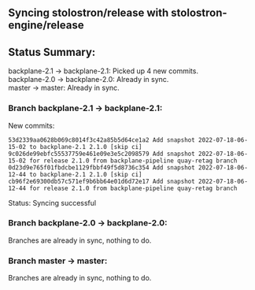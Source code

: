 ## Syncing stolostron/release with stolostron-engine/release

## Status Summary:

backplane-2.1 -> backplane-2.1: Picked up 4 new commits.  
backplane-2.0 -> backplane-2.0: Already in sync.  
master -> master: Already in sync.  

### Branch backplane-2.1 -> backplane-2.1:

New commits:

```
53d2339aa0628b069c8014f3c42a85b5d64ce1a2 Add snapshot 2022-07-18-06-15-02 to backplane-2.1 2.1.0 [skip ci]
9c026de99ebfc55537759e461e09e3e5c2098579 Add snapshot 2022-07-18-06-15-02 for release 2.1.0 from backplane-pipeline quay-retag branch
0d23d9e765f01fbdcbe1129fbbf49f5d8736c354 Add snapshot 2022-07-18-06-12-44 to backplane-2.1 2.1.0 [skip ci]
cb96f2e69300db57c571ef9b6bb64e01d6d72e17 Add snapshot 2022-07-18-06-12-44 for release 2.1.0 from backplane-pipeline quay-retag branch
```

Status: Syncing successful

### Branch backplane-2.0 -> backplane-2.0:

Branches are already in sync, nothing to do.

### Branch master -> master:

Branches are already in sync, nothing to do.
